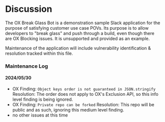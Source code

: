 # Discussion

The OX Break Glass Bot is a demonstration sample Slack application for the purpose of satisfying customer use case POVs. Its purpose is to allow developers to "break glass" and push through a build, even though there are OX Blocking issues. It is unsupported and provided as an example.

Maintenance of the application will include vulnerability identification & resolution tracked within this file.

### Maintenance Log

#### 2024/05/30

* OX Finding: `Object keys order is not guaranteed in JSON.stringify`
Resolution: The order does not apply to OX's Exclusion API, so this info level finding is being ignored.
* OX Finding: `Private repo can be forked`
Resolution: This repo will be public and as such, ignoring this medium level finding.
* no other issues at this time
